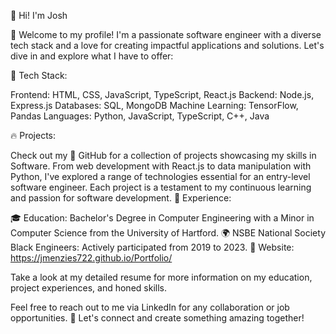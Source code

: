👋 Hi! I'm Josh

🌟 Welcome to my profile! I'm a passionate software engineer with a diverse tech stack and a love for creating impactful applications and solutions. Let's dive in and explore what I have to offer:

🚀 Tech Stack:

Frontend: HTML, CSS, JavaScript, TypeScript, React.js Backend: Node.js, Express.js Databases: SQL, MongoDB Machine Learning: TensorFlow, Pandas Languages: Python, JavaScript, TypeScript, C++, Java

🔥 Projects:

Check out my 🔗 GitHub for a collection of projects showcasing my skills in Software. From web development with React.js to data manipulation with Python, I've explored a range of technologies essential for an entry-level software engineer. Each project is a testament to my continuous learning and passion for software development. 💼 Experience:

🎓 Education: Bachelor's Degree in Computer Engineering with a Minor in Computer Science from the University of Hartford. 🌍 NSBE National Society Black Engineers: Actively participated from 2019 to 2023. 📄 Website: https://jmenzies722.github.io/Portfolio/

Take a look at my detailed resume for more information on my education, project experiences, and honed skills.

Feel free to reach out to me via LinkedIn for any collaboration or job opportunities. 🚀 Let's connect and create something amazing together!
